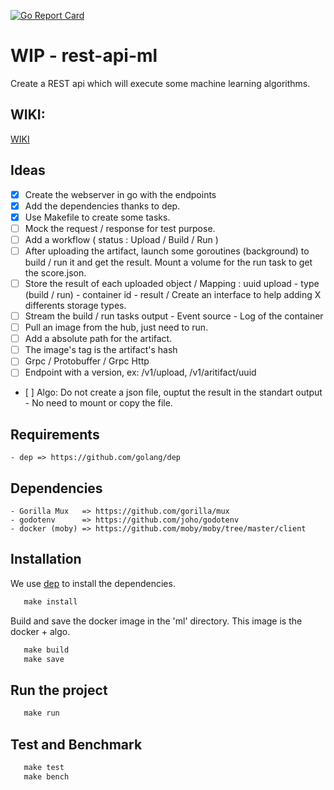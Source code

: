 [![Go Report Card](https://goreportcard.com/badge/github.com/scristofari/rest-api-ml)](https://goreportcard.com/report/github.com/scristofari/rest-api-ml)




# WIP - rest-api-ml

Create a REST api which will execute some machine learning algorithms.

## WIKI:
   [WIKI](https://github.com/scristofari/rest-api-ml/wiki)

## Ideas

- [x] Create the webserver in go with the endpoints
- [x] Add the dependencies thanks to dep.
- [x] Use Makefile to create some tasks.
- [ ] Mock the request / response for test purpose.
- [ ] Add a workflow ( status : Upload / Build / Run )
- [ ] After uploading the artifact, launch some goroutines (background) to build / run it and get the result. Mount a volume for the run task to get the score.json.
- [ ] Store the result of each uploaded object / Mapping : uuid upload - type (build / run) - container id - result / Create an interface to help adding X differents storage types.
- [ ] Stream the build / run tasks output - Event source - Log of the container
- [ ] Pull an image from the hub, just need to run.
- [ ] Add a absolute path for the artifact.  
- [ ] The image's tag is the artifact's hash
- [ ] Grpc / Protobuffer / Grpc Http
- [ ] Endpoint with a version, ex: /v1/upload, /v1/aritifact/uuid
- [ ] Algo: Do not create a json file, ouptut the result in the standart output - No need to mount or copy the file.


## Requirements

    - dep => https://github.com/golang/dep

## Dependencies

    - Gorilla Mux   => https://github.com/gorilla/mux
    - godotenv      => https://github.com/joho/godotenv
    - docker (moby) => https://github.com/moby/moby/tree/master/client

## Installation

We use [dep](https://github.com/golang/dep) to install the dependencies.

 ```Makefile
    make install
 ```

Build and save the docker image in the 'ml' directory.
This image is the docker + algo.

 ```Makefile
    make build
    make save
 ```


## Run the project

 ```Makefile
    make run
 ```

## Test and Benchmark

 ```Makefile
    make test
    make bench
```
